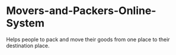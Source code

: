 # Movers-and-Packers-Online-System
Helps people to pack and move their goods from one place to their destination place.
